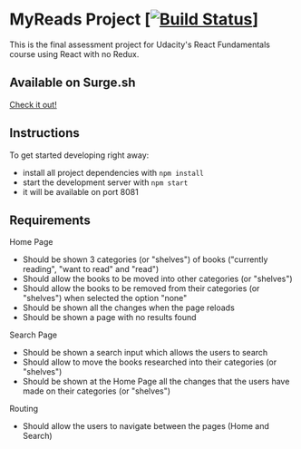 # MyReads Project [[![Build Status](https://travis-ci.org/wesleyamaro/react-myreads-app.svg?branch=master)](https://travis-ci.org/wesleyamaro/react-myreads-app)]
This is the final assessment project for Udacity's React Fundamentals course using React with no Redux.

## Available on Surge.sh
[Check it out!](http://wesleyamaro-myreads.surge.sh/)

## Instructions
To get started developing right away:

* install all project dependencies with `npm install`
* start the development server with `npm start`
* it will be available on port 8081

## Requirements
Home Page
* Should be shown 3 categories (or "shelves") of books ("currently reading", "want to read" and "read")
* Should allow the books to be moved into other categories (or "shelves")
* Should allow the books to be removed from their categories (or "shelves") when selected the option "none"
* Should be shown all the changes when the page reloads
* Should be shown a page with no results found

Search Page
* Should be shown a search input which allows the users to search
* Should allow to move the books researched into their categories (or "shelves")
* Should be shown at the Home Page all the changes that the users have made on their categories (or "shelves")

Routing
* Should allow the users to navigate between the pages (Home and Search)
